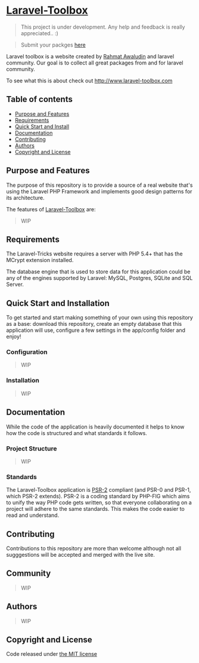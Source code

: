 [Laravel-Toolbox](http://www.laravel-toolbox.com)
===============

> This project is under development. Any help and feedback is really
appreciated.. :)

> Submit your packges [here](https://github.com/rahmatawaludin/laravel-toolbox/issues/1)

Laravel toolbox is a website created by [Rahmat
Awaludin](https://twitter.com/rahmatawaludin) and laravel community. Our
goal is to collect all great packages from and for laravel community.

To see what this is about check out <http://www.laravel-toolbox.com>

## Table of contents
- [Purpose and Features](#purpose-and-features)
- [Requirements](#requirements)
- [Quick Start and Install](#quick-start-and-installation)
- [Documentation](#documentation)
- [Contributing](#contributing)
- [Authors](#authors)
- [Copyright and License](#copyright-and-license)

## Purpose and Features

The purpose of this repository is to provide a source of a real website that's using the Laravel PHP Framework and implements good design patterns for its architecture.

The features of [Laravel-Toolbox](http://www.laravel-toolbox.com) are:

> WIP

## Requirements

The Laravel-Tricks website requires a server with PHP 5.4+ that has the MCrypt extension installed.

The database engine that is used to store data for this application could be any of the engines supported by Laravel: MySQL, Postgres, SQLite and SQL Server.

## Quick Start and Installation

To get started and start making something of your own using this repository as a base: download this repository, create an empty database that this application will use, configure a few settings in the app/config folder and enjoy!

### Configuration

> WIP

### Installation

> WIP

## Documentation

While the code of the application is heavily documented it helps to know how the code is structured and what standards it follows.

### Project Structure

> WIP

### Standards

The Laravel-Toolbox application is [PSR-2](https://github.com/php-fig/fig-standards/blob/master/accepted/PSR-2-coding-style-guide.md) compliant (and PSR-0 and PSR-1, which PSR-2 extends).
PSR-2 is a coding standard by PHP-FIG which aims to unify the way PHP code gets written, so that everyone collaborating on a project will adhere to the same standards. This makes the code easier to read and understand.

## Contributing

Contributions to this repository are more than welcome although not all
sugggestions will be accepted and merged with the live site.

## Community

> WIP

## Authors

> WIP

## Copyright and License

Code released under [the MIT license](LICENSE)

